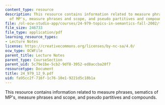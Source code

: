 ```yaml
---
content_type: resource
description: This resource contains information related to measure phrases, sematics
  of MP's, measure phrases and scope, and pseudo partitives and compounds.
file: /ol-ocw-studio-app/courses/24-979-topics-in-semantics-fall-2002/fa95cc2f716f1c7610e19221d5c18b1a_24_979_12_9.pdf
file_size: 246733
file_type: application/pdf
learning_resource_types:
- Lecture Notes
license: https://creativecommons.org/licenses/by-nc-sa/4.0/
ocw_type: OCWFile
parent_title: Lecture Notes
parent_type: CourseSection
parent_uid: 5c79e1be-5cb2-9df8-3952-ed8accba20f7
resourcetype: Document
title: 24_979_12_9.pdf
uid: fa95cc2f-716f-1c76-10e1-9221d5c18b1a
---
```

This resource contains information related to measure phrases, sematics of MP's, measure phrases and scope, and pseudo partitives and compounds.